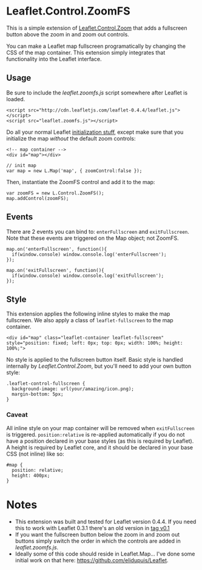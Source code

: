 # Leaflet.Control.ZoomFS

This is a simple extension of [Leaflet.Control.Zoom](http://leaflet.cloudmade.com/reference.html#control-zoom) that adds a fullscreen button above the zoom in and zoom out controls. 

You can make a Leaflet map fullscreen programatically by changing the CSS of the map container. This extension simply integrates that functionality into the Leaflet interface.

## Usage

Be sure to include the *leaflet.zoomfs.js* script somewhere after Leaflet is loaded.

    <script src="http://cdn.leafletjs.com/leaflet-0.4.4/leaflet.js"></script>
    <script src="leaflet.zoomfs.js"></script>

Do all your normal Leaflet [initialization stuff](http://leaflet.cloudmade.com/examples/quick-start.html), except make sure that you initialize the map *without* the default zoom controls:

    <!-- map container -->
    <div id="map"></div>

    // init map
    var map = new L.Map('map', { zoomControl:false });

Then, instantiate the ZoomFS control and add it to the map:

    var zoomFS = new L.Control.ZoomFS(); 
    map.addControl(zoomFS);


## Events

There are 2 events you can bind to: `enterFullscreen` and `exitFullscreen`. Note that these events are triggered on the Map object; not ZoomFS.

    map.on('enterFullscreen', function(){
      if(window.console) window.console.log('enterFullscreen');
    });

    map.on('exitFullscreen', function(){
      if(window.console) window.console.log('exitFullscreen');
    });


## Style

This extension applies the following inline styles to make the map fullscreen. We also apply a class of `leaflet-fullscreen` to the map container.

    <div id="map" class="leaflet-container leaflet-fullscreen" style="position: fixed; left: 0px; top: 0px; width: 100%; height: 100%;">

No style is applied to the fullscreen button itself. Basic style is handled internally by *Leaflet.Control.Zoom*, but you'll need to add your own button style:

    .leaflet-control-fullscreen {
      background-image: url(your/amazing/icon.png);
      margin-bottom: 5px;
    }

### Caveat

All inline style on your map container will be removed when `exitFullscreen` is triggered. `position:relative` is re-applied automatically if you do not have a position declared in your base styles (as this is required by Leaflet). A height is required by Leaflet core, and it should be declared in your base CSS (not inline) like so:

    #map {
      position: relative;
      height: 400px;
    }

# Notes

- This extension was built and tested for Leaflet version 0.4.4. If you need this to work with Leaflet 0.3.1 there's an old version in [tag v0.1](https://github.com/elidupuis/leaflet.zoomfs/tags)
- If you want the fullscreen button below the zoom in and zoom out buttons simply switch the order in which the controls are added in *leaflet.zoomfs.js*.
- Ideally some of this code should reside in Leaflet.Map... I've done some initial work on that here: https://github.com/elidupuis/Leaflet.